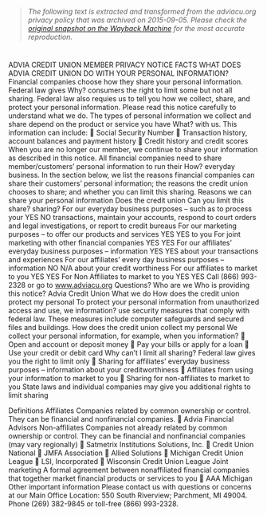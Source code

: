 > *The following text is extracted and transformed from the adviacu.org privacy policy that was archived on 2015-09-05. Please check the [original snapshot on the Wayback Machine](https://web.archive.org/web/20150905205002id_/https%3A//www.adviacu.org/PDFs/disclosures/Advia-Credit-Union-Privacy-Disclosure.pdf) for the most accurate reproduction.*

# 

ADVIA CREDIT UNION MEMBER PRIVACY NOTICE
FACTS                              WHAT DOES ADVIA CREDIT UNION DO WITH YOUR PERSONAL
                                   INFORMATION?
                                   Financial companies choose how they share your personal information. Federal law gives
Why?                               consumers the right to limit some but not all sharing. Federal law also requies us to tell you how
                                   we collect, share, and protect your personal information. Please read this notice carefully to
                                   understand what we do.
                                   The types of personal information we collect and share depend on the product or service you have
What?                              with us. This information can include:
                                          Social Security Number
                                          Transaction history, account balances and payment history
                                          Credit history and credit scores
                                   When you are no longer our member, we continue to share your information as described in this
                                   notice.
                                   All financial companies need to share member/customers’ personal information to run their
How?                               everyday business. In the section below, we list the reasons financial companies can share their
                                   customers’ personal information; the reasons the credit union chooses to share; and whether you
                                   can limit this sharing.
Reasons we can share your personal information                           Does the credit union           Can you limit this
                                                                         share?                          sharing?
For our everyday business purposes – such as to process your             YES                             NO
transactions, maintain your accounts, respond to court orders
and legal investigations, or report to credit bureaus
For our marketing purposes – to offer our products and services          YES                             YES
to you
For joint marketing with other financial companies                       YES                             YES
For our affiliates’ everyday business purposes – information             YES                             YES
about your transactions and experiences
For our affiliates’ every day business purposes – information            NO                              N/A
about your credit worthiness
For our affiliates to market to you                                      YES                             YES
For Non Affiliates to market to you                                      YES                             YES
                                                           Call (866) 993-2328 or go to www.adviacu.org
Questions?
Who are we
Who is providing this notice?                              Advia Credit Union
What we do
How does the credit union protect my personal              To protect your personal information from unauthorized access and use, we
information?                                               use security measures that comply with federal law. These measures include
                                                           computer safeguards and secured files and buildings.
How does the credit union collect my personal              We collect your personal information, for example, when you
information?                                                     Open and account or deposit money
                                                                 Pay your bills or apply for a loan
                                                                 Use your credit or debit card
Why can’t I limit all sharing?                             Federal law gives you the right to limit only
                                                                 Sharing for affiliates’ everyday business purposes – information
                                                                    about your creditworthiness
                                                                 Affiliates from using your information to market to you
                                                                 Sharing for non-affiliates to market to you
                                                           State laws and individual companies may give you additional rights to limit
                                                           sharing


Definitions
Affiliates                                             Companies related by common ownership or control. They can be financial
                                                       and nonfinancial companies.
                                                        Advia Financial Advisors
Non-affiliates                                         Companies not already related by common ownership or control. They can
                                                       be financial and nonfinancial companies (may vary regionally)
                                                        Satmetrix                              Institutions Solutions, Inc.
                                                        Credit Union National                   JMFA
                                                            Association                          Allied Solutions
                                                        Michigan Credit Union League            LSI, Incorporated
                                                        Wisconsin Credit Union League
Joint marketing                                        A formal agreement between nonaffiliated financial companies that together
                                                       market financial products or services to you
                                                        AAA Michigan
Other important information
Please contact us with questions or concerns at our Main Office Location: 550 South Riverview; Parchment, MI 49004. Phone (269)
382-9845 or toll-free (866) 993-2328.
